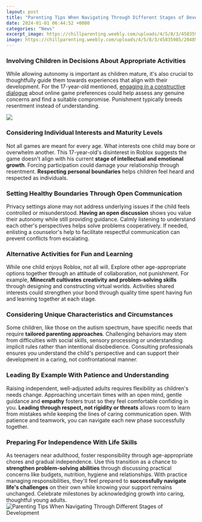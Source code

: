 ```yaml
---
layout: post
title: "Parenting Tips When Navigating Through Different Stages of Development"
date: 2024-01-01 06:44:52 +0000
categories: "News"
excerpt_image: https://chillparenting.weebly.com/uploads/4/5/8/3/45835985/2048589_orig.png
image: https://chillparenting.weebly.com/uploads/4/5/8/3/45835985/2048589_orig.png
---
```


### Involving Children in Decisions About Appropriate Activities   
While allowing autonomy is important as children mature, it's also crucial to thoughtfully guide them towards experiences that align with their development. For the 17-year-old mentioned, [engaging in a constructive dialogue](https://store.fi.io.vn/collection/dogs) about online game preferences could help assess any genuine concerns and find a suitable compromise. Punishment typically breeds resentment instead of understanding. 

![](https://i.pinimg.com/originals/ee/4c/61/ee4c61edda1cd7894b85b960c492a95d.jpg)
### Considering Individual Interests and Maturity Levels
Not all games are meant for every age. What interests one child may bore or overwhelm another. This 17-year-old's disinterest in Roblox suggests the game doesn't align with his current **stage of intellectual and emotional growth**. Forcing participation could damage your relationship through resentment. **Respecting personal boundaries** helps children feel heard and respected as individuals.
### Setting Healthy Boundaries Through Open Communication  
Privacy settings alone may not address underlying issues if the child feels controlled or misunderstood. **Having an open discussion** shows you value their autonomy while still providing guidance. Calmly listening to understand each other's perspectives helps solve problems cooperatively. If needed, enlisting a counselor's help to facilitate respectful communication can prevent conflicts from escalating.
### Alternative Activities for Fun and Learning
While one child enjoys Roblox, not all will. Explore other age-appropriate options together through an attitude of collaboration, not punishment. For example, **Minecraft cultivates creativity and problem-solving skills** through designing and constructing virtual worlds. Activities shared interests could strengthen your bond through quality time spent having fun and learning together at each stage. 
### Considering Unique Characteristics and Circumstances   
Some children, like those on the autism spectrum, have specific needs that require **tailored parenting approaches**. Challenging behaviors may stem from difficulties with social skills, sensory processing or understanding implicit rules rather than intentional disobedience. Consulting professionals ensures you understand the child's perspective and can support their development in a caring, not confrontational manner.
### Leading By Example With Patience and Understanding
Raising independent, well-adjusted adults requires flexibility as children's needs change. Approaching uncertain times with an open mind, gentle guidance and **empathy** fosters trust so they feel comfortable confiding in you. **Leading through respect, not rigidity or threats** allows room to learn from mistakes while keeping the lines of caring communication open. With patience and teamwork, you can navigate each new phase successfully together.
### Preparing For Independence With Life Skills  
As teenagers near adulthood, foster responsibility through age-appropriate chores and gradual independence. Use this transition as a chance to **strengthen problem-solving abilities** through discussing practical concerns like budgets, nutrition, hygiene and relationships. With practice managing responsibilities, they'll feel prepared to **successfully navigate life's challenges** on their own while knowing your support remains unchanged. Celebrate milestones by acknowledging growth into caring, thoughtful young adults.
![Parenting Tips When Navigating Through Different Stages of Development](https://chillparenting.weebly.com/uploads/4/5/8/3/45835985/2048589_orig.png)